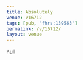 ```yaml
---
title: Absolutely
venue: v16712
tags: [pub, "fhrs:139563"]
permalink: /v/16712/
layout: venue
---
```

null